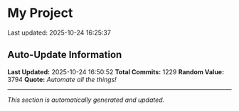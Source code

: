 # My Project


Last updated: 2025-10-24 16:25:37




















































































































































































































































































































































































































































































































































































































































































































































































































































































































































































































































































































































































































































































































































































































































































































































































































































































## Auto-Update Information

**Last Updated:** 2025-10-24 16:50:52
**Total Commits:** 1229
**Random Value:** 3794
**Quote:** _Automate all the things!_

---
_This section is automatically generated and updated._